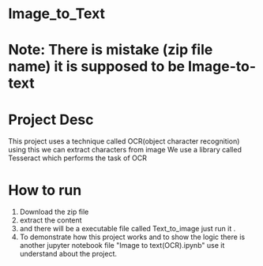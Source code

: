 # Image_to_Text

# Note: There is mistake (zip file name) it is supposed to be Image-to-text 

# Project Desc 
This project uses a technique called OCR(object character recognition) using this we can extract characters from image
We use a library called Tesseract which performs the task of OCR 

# How to run 
1. Download the zip file
2. extract the content
3. and there will be a executable file called Text_to_image just run it .
4. To demonstrate how this project works and to show the logic there is another jupyter notebook file "Image to text(OCR).ipynb" use it understand about the project.
